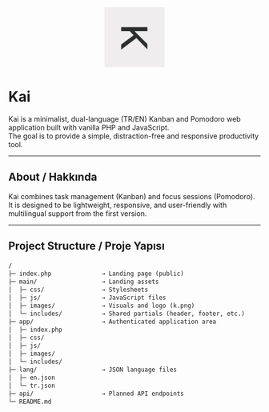 <p align="center">
  <img src="main/img/k.png" alt="Kai Logo" width="120">
</p>

# Kai

Kai is a minimalist, dual-language (TR/EN) Kanban and Pomodoro web application built with vanilla PHP and JavaScript.  
The goal is to provide a simple, distraction-free and responsive productivity tool.

---

## About / Hakkında

Kai combines task management (Kanban) and focus sessions (Pomodoro).  
It is designed to be lightweight, responsive, and user-friendly with multilingual support from the first version.

---

## Project Structure / Proje Yapısı

```plaintext
/
├─ index.php              → Landing page (public)
├─ main/                  → Landing assets
│  ├─ css/                → Stylesheets
│  ├─ js/                 → JavaScript files
│  ├─ images/             → Visuals and logo (k.png)
│  └─ includes/           → Shared partials (header, footer, etc.)
├─ app/                   → Authenticated application area
│  ├─ index.php
│  ├─ css/
│  ├─ js/
│  ├─ images/
│  └─ includes/
├─ lang/                  → JSON language files
│  ├─ en.json
│  └─ tr.json
├─ api/                   → Planned API endpoints
└─ README.md
